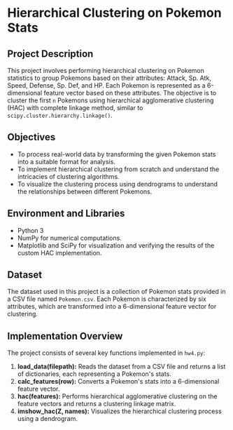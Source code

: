 # Hierarchical Clustering on Pokemon Stats

## Project Description

This project involves performing hierarchical clustering on Pokemon statistics to group Pokemons based on their attributes: Attack, Sp. Atk, Speed, Defense, Sp. Def, and HP. Each Pokemon is represented as a 6-dimensional feature vector based on these attributes. The objective is to cluster the first `n` Pokemons using hierarchical agglomerative clustering (HAC) with complete linkage method, similar to `scipy.cluster.hierarchy.linkage()`.

## Objectives

- To process real-world data by transforming the given Pokemon stats into a suitable format for analysis.
- To implement hierarchical clustering from scratch and understand the intricacies of clustering algorithms.
- To visualize the clustering process using dendrograms to understand the relationships between different Pokemons.

## Environment and Libraries

- Python 3
- NumPy for numerical computations.
- Matplotlib and SciPy for visualization and verifying the results of the custom HAC implementation.

## Dataset

The dataset used in this project is a collection of Pokemon stats provided in a CSV file named `Pokemon.csv`. Each Pokemon is characterized by six attributes, which are transformed into a 6-dimensional feature vector for clustering.

## Implementation Overview

The project consists of several key functions implemented in `hw4.py`:

1. **load_data(filepath):** Reads the dataset from a CSV file and returns a list of dictionaries, each representing a Pokemon's stats.
2. **calc_features(row):** Converts a Pokemon's stats into a 6-dimensional feature vector.
3. **hac(features):** Performs hierarchical agglomerative clustering on the feature vectors and returns a clustering linkage matrix.
4. **imshow_hac(Z, names):** Visualizes the hierarchical clustering process using a dendrogram.
